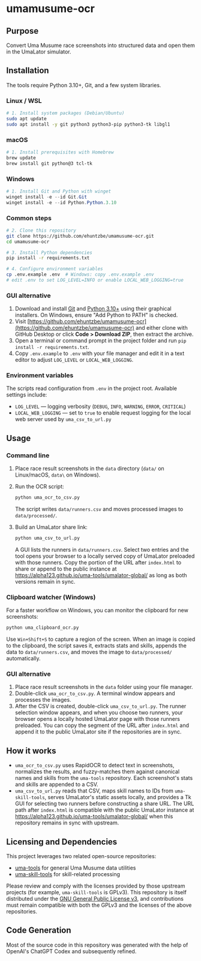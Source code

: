 # umamusume-ocr

## Purpose

Convert Uma Musume race screenshots into structured data and open them in the UmaLator simulator.

## Installation
 
The tools require Python 3.10+, Git, and a few system libraries.

### Linux / WSL

```bash
# 1. Install system packages (Debian/Ubuntu)
sudo apt update
sudo apt install -y git python3 python3-pip python3-tk libgl1
```

### macOS

```bash
# 1. Install prerequisites with Homebrew
brew update
brew install git python@3 tcl-tk
```

### Windows

```powershell
# 1. Install Git and Python with winget
winget install -e --id Git.Git
winget install -e --id Python.Python.3.10
```

### Common steps

```bash
# 2. Clone this repository
git clone https://github.com/ehuntzbe/umamusume-ocr.git
cd umamusume-ocr

# 3. Install Python dependencies
pip install -r requirements.txt

# 4. Configure environment variables
cp .env.example .env  # Windows: copy .env.example .env
# edit .env to set LOG_LEVEL=INFO or enable LOCAL_WEB_LOGGING=true
```

### GUI alternative

1. Download and install [Git](https://git-scm.com/downloads) and [Python 3.10+](https://www.python.org/downloads/) using their graphical installers. On Windows, ensure "Add Python to PATH" is checked.
2. Visit [https://github.com/ehuntzbe/umamusume-ocr](https://github.com/ehuntzbe/umamusume-ocr) and either clone with GitHub Desktop or click **Code > Download ZIP**, then extract the archive.
3. Open a terminal or command prompt in the project folder and run `pip install -r requirements.txt`.
4. Copy `.env.example` to `.env` with your file manager and edit it in a text editor to adjust `LOG_LEVEL` or `LOCAL_WEB_LOGGING`.

### Environment variables

The scripts read configuration from `.env` in the project root. Available settings include:

- `LOG_LEVEL` — logging verbosity (`DEBUG`, `INFO`, `WARNING`, `ERROR`, `CRITICAL`)
- `LOCAL_WEB_LOGGING` — set to `true` to enable request logging for the local web server used by `uma_csv_to_url.py`

## Usage

### Command line

1. Place race result screenshots in the `data` directory (`data/` on Linux/macOS, `data\` on Windows).
2. Run the OCR script:

   ```bash
   python uma_ocr_to_csv.py
   ```

   The script writes `data/runners.csv` and moves processed images to `data/processed/`.
3. Build an UmaLator share link:

   ```bash
   python uma_csv_to_url.py
   ```

   A GUI lists the runners in `data/runners.csv`. Select two entries and the tool opens your browser to a locally served copy of UmaLator preloaded with those runners. Copy the portion of the URL after `index.html` to share or append to the public instance at https://alpha123.github.io/uma-tools/umalator-global/ as long as both versions remain in sync.

### Clipboard watcher (Windows)

For a faster workflow on Windows, you can monitor the clipboard for new screenshots:

```bash
python uma_clipboard_ocr.py
```

Use `Win+Shift+S` to capture a region of the screen. When an image is copied to the clipboard, the script saves it, extracts stats and skills, appends the data to `data/runners.csv`, and moves the image to `data/processed/` automatically.

### GUI alternative

1. Place race result screenshots in the `data` folder using your file manager.
2. Double-click `uma_ocr_to_csv.py`. A terminal window appears and processes the images.
3. After the CSV is created, double-click `uma_csv_to_url.py`. The runner selection window appears, and when you choose two runners, your browser opens a locally hosted UmaLator page with those runners preloaded. You can copy the segment of the URL after `index.html` and append it to the public UmaLator site if the repositories are in sync.

## How it works

- `uma_ocr_to_csv.py` uses RapidOCR to detect text in screenshots, normalizes the results, and fuzzy-matches them against canonical names and skills from the `uma-tools` repository. Each screenshot's stats and skills are appended to a CSV.
- `uma_csv_to_url.py` reads that CSV, maps skill names to IDs from `uma-skill-tools`, serves UmaLator's static assets locally, and provides a Tk GUI for selecting two runners before constructing a share URL. The URL path after `index.html` is compatible with the public UmaLator instance at https://alpha123.github.io/uma-tools/umalator-global/ when this repository remains in sync with upstream.

## Licensing and Dependencies

This project leverages two related open-source repositories:

- [uma-tools](https://github.com/alpha123/uma-tools) for general Uma Musume data utilities
- [uma-skill-tools](https://github.com/alpha123/uma-skill-tools) for skill-related processing

Please review and comply with the licenses provided by those upstream projects (for example, `uma-skill-tools` is GPLv3). This repository is itself distributed under the [GNU General Public License v3](LICENSE), and contributions must remain compatible with both the GPLv3 and the licenses of the above repositories.

## Code Generation

Most of the source code in this repository was generated with the help of OpenAI's ChatGPT Codex and subsequently refined.
